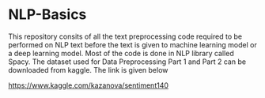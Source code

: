 # NLP-Basics
This repository consits of all the text preprocessing code required to be performed on NLP text before the text is given to machine learning model or a deep learning model.
Most of the code is done in NLP library called Spacy.
The dataset used for Data Preprocessing Part 1 and Part 2 can be downloaded from kaggle. The link is given below

https://www.kaggle.com/kazanova/sentiment140
